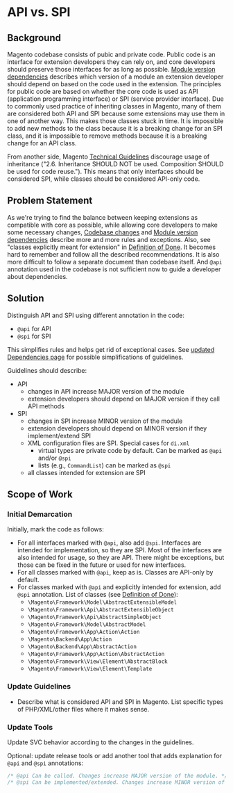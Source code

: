 # API vs. SPI

## Background

Magento codebase consists of pubic and private code.
Public code is an interface for extension developers they can rely on, and core developers should preserve those interfaces for as long as possible.
[Module version dependencies](https://devdocs.magento.com/guides/v2.3/extension-dev-guide/versioning/dependencies.html) describes which version of a module an extension developer should depend on based on the code used in the extension.
The principles for public code are based on whether the core code is used as API (application programming interface) or SPI (service provider interface).
Due to commonly used practice of inheriting classes in Magento, many of them are considered both API and SPI because some extensions may use them in one of another way.
This makes those classes stuck in time.
It is impossible to add new methods to the class because it is a breaking change for an SPI class, and it is impossible to remove methods because it is a breaking change for an API class.

From another side, Magento [Technical Guidelines](https://devdocs.magento.com/guides/v2.3/coding-standards/technical-guidelines.html) discourage usage of inheritance ("2.6. Inheritance SHOULD NOT be used. Composition SHOULD be used for code reuse.").
This means that only interfaces should be considered SPI, while classes should be considered API-only code.  

## Problem Statement

As we're trying to find the balance between keeping extensions as compatible with core as possible, while allowing core developers to make some necessary changes, [Codebase changes](https://devdocs.magento.com/guides/v2.3/extension-dev-guide/versioning/codebase-changes.html) and [Module version dependencies](https://devdocs.magento.com/guides/v2.3/extension-dev-guide/versioning/dependencies.html) describe more and more rules and exceptions.
Also, see "classes explicitly meant for extension" in [Definition of Done](https://devdocs.magento.com/guides/v2.3/contributor-guide/contributing_dod.html?itm_source=devdocs&itm_medium=quick_search&itm_campaign=federated_search&itm_term=defin#review).
It becomes hard to remember and follow all the described recommendations.
It is also more difficult to follow a separate document than codebase itself.
And `@api` annotation used in the codebase is not sufficient now to guide a developer about dependencies.

## Solution

Distinguish API and SPI using different annotation in the code:

* `@api` for API
* `@spi` for SPI

This simplifies rules and helps get rid of exceptional cases.
See [updated Dependencies page](https://github.com/magento/devdocs/pull/5085/files) for possible simplifications of guidelines.

Guidelines should describe:
* API
   * changes in API increase MAJOR version of the module
   * extension developers should depend on MAJOR version if they call API methods
* SPI
   * changes in SPI increase MINOR version of the module 
   * extension developers should depend on MINOR version if they implement/extend SPI
   * XML configuration files are SPI. Special cases for `di.xml`
      * virtual types are private code by default. Can be marked as `@api` and/or `@spi`
      * lists (e.g., `CommandList`) can be marked as `@spi`
   * all classes intended for extension are SPI
 
## Scope of Work

### Initial Demarcation

Initially, mark the code as follows:

* For all interfaces marked with `@api`, also add `@spi`. Interfaces are intended for implementation, so they are SPI. Most of the interfaces are also intended for usage, so they are API. There might be exceptions, but those can be fixed in the future or used for new interfaces.
* For all classes marked with `@api`, keep as is. Classes are API-only by default.
* For classes marked with `@api` and explicitly intended for extension, add `@spi` annotation. List of classes (see [Definition of Done](https://devdocs.magento.com/guides/v2.3/contributor-guide/contributing_dod.html?itm_source=devdocs&itm_medium=quick_search&itm_campaign=federated_search&itm_term=defin#review)):
   * `\Magento\Framework\Model\AbstractExtensibleModel`
   * `\Magento\Framework\Api\AbstractExtensibleObject`
   * `\Magento\Framework\Api\AbstractSimpleObject`
   * `\Magento\Framework\Model\AbstractModel`
   * `\Magento\Framework\App\Action\Action`
   * `\Magento\Backend\App\Action`
   * `\Magento\Backend\App\AbstractAction`
   * `\Magento\Framework\App\Action\AbstractAction`
   * `\Magento\Framework\View\Element\AbstractBlock`
   * `\Magento\Framework\View\Element\Template`

### Update Guidelines

* Describe what is considered API and SPI in Magento. List specific types of PHP/XML/other files where it makes sense.

### Update Tools

Update SVC behavior according to the changes in the guidelines.

Optional: update release tools or add another tool that adds explanation for `@api` and `@spi` annotations:
```php
/* @api Can be called. Changes increase MAJOR version of the module. */
/* @spi Can be implemented/extended. Changes increase MINOR version of the module. */
``` 

